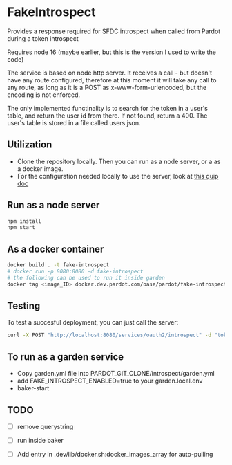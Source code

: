 # FakeIntrospect

Provides a response required for SFDC introspect when called from Pardot during a token introspect

Requires node 16 (maybe earlier, but this is the version I used to write the code)

The service is based on node http server. It receives a call - but doesn't have any route configured, therefore at this moment it will take any call to any route, as long as it is a POST as x-www-form-urlencoded, but the encoding is not enforced.

The only implemented functinality is to search for the token in a user's table, and return the user id from there. If not found, return a 400. The user's table is stored in a file called users.json.

## Utilization

- Clone the repository locally. Then you can run as a node server, or a as a docker image.
- For the configuration needed locally to use the server, look at [this quip doc](https://salesforce.quip.com/e16wAOD5ZsZz)
  
## Run as a node server

```bash
npm install
npm start
```
  
## As a docker container

```bash
docker build . -t fake-introspect
# docker run -p 8080:8080 -d fake-introspect
# the following can be used to run it inside garden
docker tag <image_ID> docker.dev.pardot.com/base/pardot/fake-introspect/app:latest
```

## Testing

To test a succesful deployment, you can just call the server:

```bash
curl -X POST "http://localhost:8080/services/oauth2/introspect" -d "token=CustomToken3"
```

## To run as a garden service

- Copy garden.yml file into PARDOT_GIT_CLONE/introspect/garden.yml
- add FAKE_INTROSPECT_ENABLED=true to your garden.local.env
- baker-start

## TODO

- [ ] remove querystring
- [ ] run inside baker
- [ ] Add entry in .dev/lib/docker.sh:docker_images_array for auto-pulling

